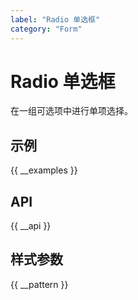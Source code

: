 ```yaml
---
label: "Radio 单选框"
category: "Form"
---
```



# Radio 单选框

在一组可选项中进行单项选择。

## 示例

{{ __examples }}

## API

{{ __api }}

## 样式参数

{{ __pattern }}

